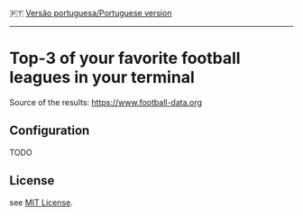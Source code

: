 :portugal: [Versão portuguesa/Portuguese version](README.md)
***

# Top-3 of your favorite football leagues in your terminal
Source of the results: https://www.football-data.org

## Configuration
TODO

## License
see [MIT License](LICENSE).
